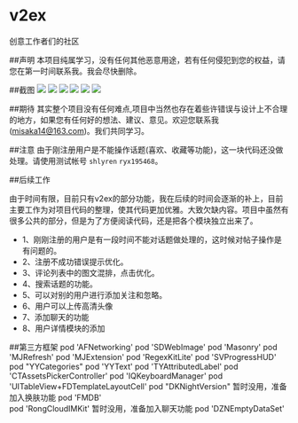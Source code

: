 # v2ex
创意工作者们的社区 

##声明
本项目纯属学习，没有任何其他恶意用途，若有任何侵犯到您的权益，请您在第一时间联系我。我会尽快删除。

##截图
![](http://ww2.sinaimg.cn/bmiddle/699150eagw1f1s9ehqdsqj20ku112jxv.jpg)
![](http://ww3.sinaimg.cn/bmiddle/699150eagw1f73rz3rfohj20ku1120vk.jpg)
![](http://ww3.sinaimg.cn/bmiddle/699150eagw1f73rz53vddj20ku112q7b.jpg)
![](http://ww1.sinaimg.cn/bmiddle/699150eagw1f1s9l975y1j20ku112dgq.jpg)
![](http://ww4.sinaimg.cn/bmiddle/699150eagw1f1s9dsdgp4j20ku112kbq.jpg)
![](http://ww3.sinaimg.cn/http://ww3.sinaimg.cn/mw690/699150eagw1f73s19czntj20ku1127gk.jpg/699150eagw1f73s19czntj20ku1127gk.jpg)

##期待
其实整个项目没有任何难点,项目中当然也存在着些许错误与设计上不合理的地方，如果您有任何好的想法、建议、意见。欢迎您联系我(misaka14@163.com)。我们共同学习。

##注意
由于刚注册用户是不能操作话题(喜欢、收藏等功能)，这一块代码还没做处理。请使用测试帐号 `shlyren` `ryx195468`。

##后续工作

由于时间有限，目前只有v2ex的部分功能，我在后续的时间会逐渐的补上，目前主要工作为对项目代码的整理，使其代码更加优雅。大致欠缺内容。项目中虽然有很多公共的部分，但是为了方便阅读代码，还是把各个模块独立出来了。

* 1、刚刚注册的用户是有一段时间不能对话题做处理的，这时候对帖子操作是有问题的。
* 2、注册不成功错误提示优化。
* 3、评论列表中的图文混排，点击优化。
* 4、搜索话题的功能。
* 5、可以对别的用户进行添加关注和忽略。
* 6、用户可以上传高清头像   
* 7、添加聊天的功能
* 8、用户详情模块的添加

##第三方框架
  pod 'AFNetworking'
	pod 'SDWebImage'
	pod 'Masonry'
	pod 'MJRefresh'
	pod 'MJExtension'
	pod 'RegexKitLite'
	pod 'SVProgressHUD'
	pod "YYCategories"
	pod 'YYText'
	pod 'TYAttributedLabel'
	pod 'CTAssetsPickerController'
	pod 'IQKeyboardManager'
	pod 'UITableView+FDTemplateLayoutCell'
	pod "DKNightVersion"                      暂时没用，准备加入换肤功能
	pod 'FMDB'                               
	pod 'RongCloudIMKit'                      暂时没用，准备加入聊天功能
	pod 'DZNEmptyDataSet'
	



